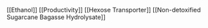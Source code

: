 [[Ethanol]]
[[Productivity]]
[[Hexose Transporter]]
[[Non-detoxified Sugarcane Bagasse Hydrolysate]]
